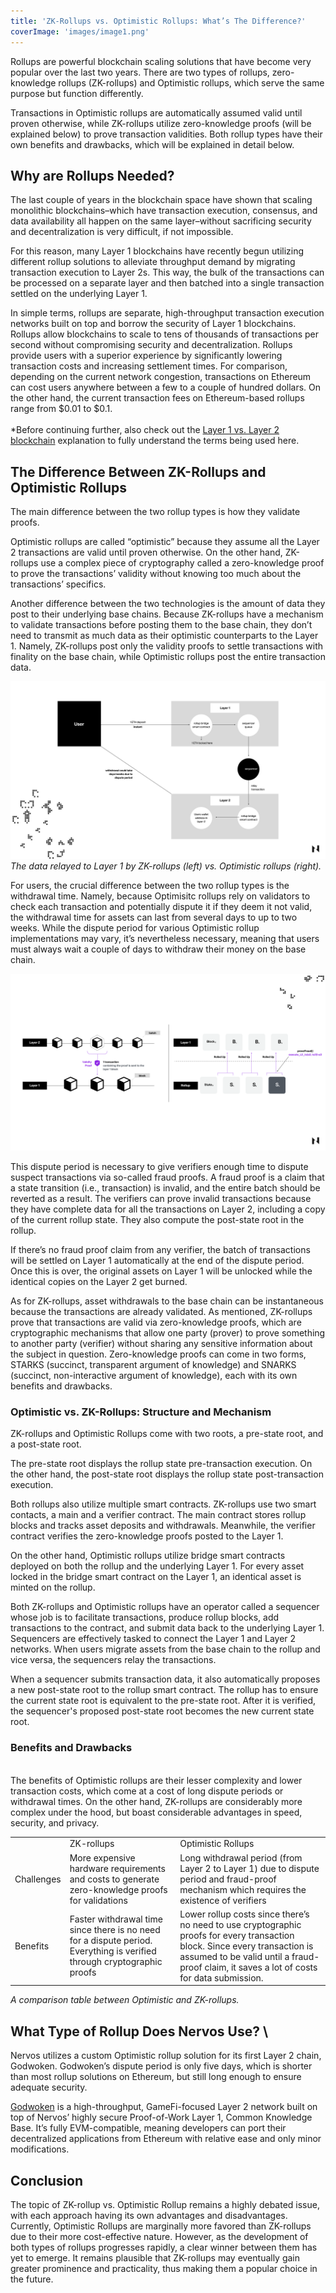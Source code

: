 ```yaml
---
title: 'ZK-Rollups vs. Optimistic Rollups: What’s The Difference?'
coverImage: 'images/image1.png'
---
```


Rollups are powerful blockchain scaling solutions that have become very popular over the last two years. There are two types of rollups, zero-knowledge rollups (ZK-rollups) and Optimistic rollups, which serve the same purpose but function differently.

Transactions in Optimistic rollups are automatically assumed valid until proven otherwise, while ZK-rollups utilize zero-knowledge proofs (will be explained below) to prove transaction validities. Both rollup types have their own benefits and drawbacks, which will be explained in detail below.

## Why are Rollups Needed?

The last couple of years in the blockchain space have shown that scaling monolithic blockchains–which have transaction execution, consensus, and data availability all happen on the same layer–without sacrificing security and decentralization is very difficult, if not impossible.

For this reason, many Layer 1 blockchains have recently begun utilizing different rollup solutions to alleviate throughput demand by migrating transaction execution to Layer 2s. This way, the bulk of the transactions can be processed on a separate layer and then batched into a single transaction settled on the underlying Layer 1.

In simple terms, rollups are separate, high-throughput transaction execution networks built on top and borrow the security of Layer 1 blockchains. Rollups allow blockchains to scale to tens of thousands of transactions per second without compromising security and decentralization. Rollups provide users with a superior experience by significantly lowering transaction costs and increasing settlement times. For comparison, depending on the current network congestion, transactions on Ethereum can cost users anywhere between a few to a couple of hundred dollars. On the other hand, the current transaction fees on Ethereum-based rollups range from $0.01 to $0.1. \
 \
\*Before continuing further, also check out the [Layer 1 vs. Layer 2 blockchain](https://docs.google.com/document/d/152fZsM4iez33AYC6Xczvg0vGfhPfVQWE09nKZhek-X4/edit?usp=sharing) explanation to fully understand the terms being used here.

## The Difference Between ZK-Rollups and Optimistic Rollups

The main difference between the two rollup types is how they validate proofs.

Optimistic rollups are called “optimistic” because they assume all the Layer 2 transactions are valid until proven otherwise. On the other hand, ZK-rollups use a complex piece of cryptography called a zero-knowledge proof to prove the transactions’ validity without knowing too much about the transactions’ specifics.

Another difference between the two technologies is the amount of data they post to their underlying base chains. Because ZK-rollups have a mechanism to validate transactions before posting them to the base chain, they don’t need to transmit as much data as their optimistic counterparts to the Layer 1. Namely, ZK-rollups post only the validity proofs to settle transactions with finality on the base chain, while Optimistic rollups post the entire transaction data.

![alt_text](images/image2.png 'image_tooltip')
\
_The data relayed to Layer 1 by ZK-rollups (left) vs. Optimistic rollups (right)._

For users, the crucial difference between the two rollup types is the withdrawal time. Namely, because Optimisitc rollups rely on validators to check each transaction and potentially dispute it if they deem it not valid, the withdrawal time for assets can last from several days to up to two weeks. While the dispute period for various Optimistic rollup implementations may vary, it’s nevertheless necessary, meaning that users must always wait a couple of days to withdraw their money on the base chain.

![alt_text](images/image3.png 'image_tooltip')

This dispute period is necessary to give verifiers enough time to dispute suspect transactions via so-called fraud proofs. A fraud proof is a claim that a state transition (i.e., transaction) is invalid, and the entire batch should be reverted as a result. The verifiers can prove invalid transactions because they have complete data for all the transactions on Layer 2, including a copy of the current rollup state. They also compute the post-state root in the rollup.

If there’s no fraud proof claim from any verifier, the batch of transactions will be settled on Layer 1 automatically at the end of the dispute period. Once this is over, the original assets on Layer 1 will be unlocked while the identical copies on the Layer 2 get burned.

As for ZK-rollups, asset withdrawals to the base chain can be instantaneous because the transactions are already validated. As mentioned, ZK-rollups prove that transactions are valid via zero-knowledge proofs, which are cryptographic mechanisms that allow one party (prover) to prove something to another party (verifier) without sharing any sensitive information about the subject in question. Zero-knowledge proofs can come in two forms, STARKS (succinct, transparent argument of knowledge) and SNARKS (succinct, non-interactive argument of knowledge), each with its own benefits and drawbacks.

### Optimistic vs. ZK-Rollups: Structure and Mechanism

ZK-rollups and Optimistic Rollups come with two roots, a pre-state root, and a post-state root.

The pre-state root displays the rollup state pre-transaction execution. On the other hand, the post-state root displays the rollup state post-transaction execution.

Both rollups also utilize multiple smart contracts. ZK-rollups use two smart contacts, a main and a verifier contract. The main contract stores rollup blocks and tracks asset deposits and withdrawals. Meanwhile, the verifier contract verifies the zero-knowledge proofs posted to the Layer 1.

On the other hand, Optimistic rollups utilize bridge smart contracts deployed on both the rollup and the underlying Layer 1. For every asset locked in the bridge smart contract on the Layer 1, an identical asset is minted on the rollup.

Both ZK-rollups and Optimistic rollups have an operator called a sequencer whose job is to facilitate transactions, produce rollup blocks, add transactions to the contract, and submit data back to the underlying Layer 1. Sequencers are effectively tasked to connect the Layer 1 and Layer 2 networks. When users migrate assets from the base chain to the rollup and vice versa, the sequencers relay the transactions.

When a sequencer submits transaction data, it also automatically proposes a new post-state root to the rollup smart contract. The rollup has to ensure the current state root is equivalent to the pre-state root. After it is verified, the sequencer's proposed post-state root becomes the new current state root.

### Benefits and Drawbacks

\
The benefits of Optimistic rollups are their lesser complexity and lower transaction costs, which come at a cost of long dispute periods or withdrawal times. On the other hand, ZK-rollups are considerably more complex under the hood, but boast considerable advantages in speed, security, and privacy.

<table>
  <tr>
   <td>
   </td>
   <td>ZK-rollups
   </td>
   <td>Optimistic Rollups
   </td>
  </tr>
  <tr>
   <td>Challenges
   </td>
   <td>More expensive hardware requirements and costs to generate zero-knowledge proofs for validations
   </td>
   <td>Long withdrawal period (from Layer 2 to Layer 1) due to dispute period and fraud-proof mechanism which requires the existence of verifiers
   </td>
  </tr>
  <tr>
   <td>Benefits
   </td>
   <td>Faster withdrawal time since there is no need for a dispute period. Everything is verified through cryptographic proofs
   </td>
   <td>Lower rollup costs since there’s no need to use cryptographic proofs for every transaction block. Since every transaction is assumed to be valid until a fraud-proof claim, it saves a lot of costs for data submission.
   </td>
  </tr>
</table>

_A comparison table between Optimistic and ZK-rollups._

## What Type of Rollup Does Nervos Use? \

Nervos utilizes a custom Optimistic rollup solution for its first Layer 2 chain, Godwoken. Godwoken’s dispute period is only five days, which is shorter than most rollup solutions on Ethereum, but still long enough to ensure adequate security.

[Godwoken](https://www.nervos.org/godwoken) is a high-throughput, GameFi-focused Layer 2 network built on top of Nervos’ highly secure Proof-of-Work Layer 1, Common Knowledge Base. It’s fully EVM-compatible, meaning developers can port their decentralized applications from Ethereum with relative ease and only minor modifications.

## Conclusion

The topic of ZK-rollup vs. Optimistic Rollup remains a highly debated issue, with each approach having its own advantages and disadvantages. Currently, Optimistic Rollups are marginally more favored than ZK-rollups due to their more cost-effective nature. However, as the development of both types of rollups progresses rapidly, a clear winner between them has yet to emerge. It remains plausible that ZK-rollups may eventually gain greater prominence and practicality, thus making them a popular choice in the future.
